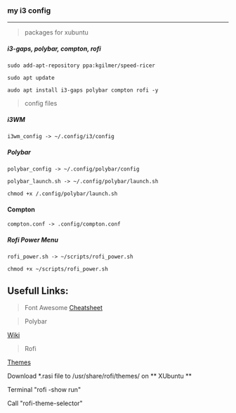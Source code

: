 ### my i3 config
---
> packages for xubuntu

##### i3-gaps, polybar, compton, rofi

`sudo add-apt-repository ppa:kgilmer/speed-ricer`

`sudo apt update`

`audo apt install i3-gaps polybar compton rofi -y`


> config files

##### i3WM
`i3wm_config -> ~/.config/i3/config`

##### Polybar
`polybar_config -> ~/.config/polybar/config`

`polybar_launch.sh -> ~/.config/polybar/launch.sh`

`chmod +x /.config/polybar/launch.sh`

#### Compton
`compton.conf -> .config/compton.conf`

##### Rofi Power Menu
`rofi_power.sh -> ~/scripts/rofi_power.sh`

`chmod +x ~/scripts/rofi_power.sh`

Usefull Links:
---
> Font Awesome
[Cheatsheet](https://fontawesome.com/cheatsheet)

> Polybar

[Wiki](https://github.com/polybar/polybar/wiki)

> Rofi

[Themes](https://github.com/davatorium/rofi-themes)

Download *.rasi file to /usr/share/rofi/themes/ on ** XUbuntu **

Terminal "rofi -show run"

Call "rofi-theme-selector"